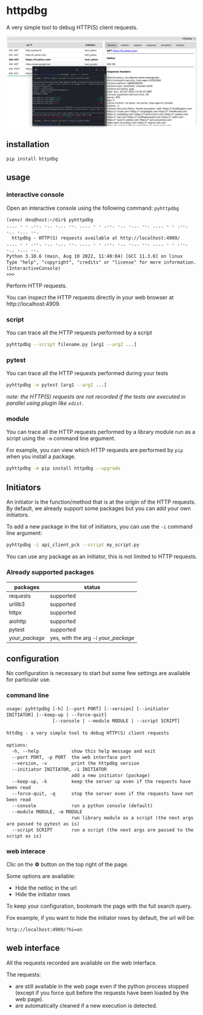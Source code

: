 # httpdbg

A very simple tool to debug HTTP(S) client requests.

![](ui.png)

## installation 

```
pip install httpdbg
```

## usage

### interactive console

Open an interactive console using the following command: `pyhttpdbg`

```
(venv) dev@host:~/dir$ pyhttpdbg 
.... - - .--. -.. -... --. .... - - .--. -.. -... --. .... - - .--. -.. -... --.
  httpdbg - HTTP(S) requests available at http://localhost:4909/
.... - - .--. -.. -... --. .... - - .--. -.. -... --. .... - - .--. -.. -... --.
Python 3.10.6 (main, Aug 10 2022, 11:40:04) [GCC 11.3.0] on linux
Type "help", "copyright", "credits" or "license" for more information.
(InteractiveConsole)
>>> 
```

Perform HTTP requests.

You can inspect the HTTP requests directly in your web browser at http://localhost:4909.

### script

You can trace all the HTTP requests performed by a script

```sh
pyhttpdbg --script filename.py [arg1 --arg2 ...]
```

### pytest

You can trace all the HTTP requests performed during your tests

```sh
pyhttpdbg -m pytest [arg1 --arg2 ...]
```

*note: the HTTP(S) requests are not recorded if the tests are executed in parallel using plugin like `xdist`*.

### module

You can trace all the HTTP requests performed by a library module run as a script using the `-m` command line argument.

For example, you can view which HTTP requests are performed by `pip` when you install a package.

```sh
pyhttpdbg -m pip install httpdbg --upgrade
```

## Initiators

An initiator is the function/method that is at the origin of the HTTP requests. By default, we already support some packages but you can add your own initiators. 

To add a new package in the list of initiators, you can use the `-i` command line argument:

```sh
pyhttpdbg -i api_client_pck --script my_script.py
```

You can use any package as an initiator, this is not limited to HTTP requests.

### Already supported packages

| packages       | status                              | 
|----------------|-------------------------------------|
| requests       | supported                           |
| urllib3        | supported                           |
| httpx          | supported                           |
| aiohttp        | supported                           |
| pytest         | supported                           |
| _your_package_ | yes, with the arg _-i your_package_ |

## configuration

No configuration is necessary to start but some few settings are available for particular use.

### command line

```
usage: pyhttpdbg [-h] [--port PORT] [--version] [--initiator INITIATOR] [--keep-up | --force-quit]
                 [--console | --module MODULE | --script SCRIPT]

httdbg - a very simple tool to debug HTTP(S) client requests

options:
  -h, --help            show this help message and exit
  --port PORT, -p PORT  the web interface port
  --version, -v         print the httpdbg version
  --initiator INITIATOR, -i INITIATOR
                        add a new initiator (package)
  --keep-up, -k         keep the server up even if the requests have been read
  --force-quit, -q      stop the server even if the requests have not been read
  --console             run a python console (default)
  --module MODULE, -m MODULE
                        run library module as a script (the next args are passed to pytest as is)
  --script SCRIPT       run a script (the next args are passed to the script as is)
```

### web interace 

Clic on the **&#9881;** button on the top right of the page.

Some options are available:
  * Hide the netloc in the url
  * Hide the initiator rows

To keep your configuration, bookmark the page with the full search query.

Fox example, if you want to hide the initiator rows by default, the url will be:
```
http://localhost:4909/?hi=on
```

## web interface

All the requests recorded are available on the web interface. 

The requests:
 * are still available in the web page even if the python process stopped (except if you force quit before the requests have been loaded by the web page).
 * are automatically cleaned if a new execution is detected.
